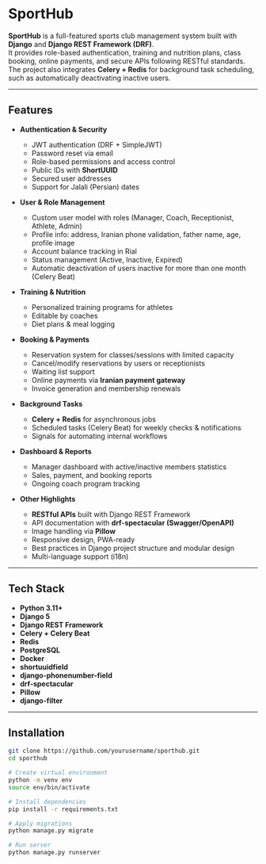 # SportHub

**SportHub** is a full-featured sports club management system built with **Django** and **Django REST Framework (DRF)**.  
It provides role-based authentication, training and nutrition plans, class booking, online payments, and secure APIs following RESTful standards.  
The project also integrates **Celery + Redis** for background task scheduling, such as automatically deactivating inactive users.  

---

## Features

- **Authentication & Security**
  - JWT authentication (DRF + SimpleJWT)
  - Password reset via email
  - Role-based permissions and access control
  - Public IDs with **ShortUUID**
  - Secured user addresses
  - Support for Jalali (Persian) dates

- **User & Role Management**
  - Custom user model with roles (Manager, Coach, Receptionist, Athlete, Admin)
  - Profile info: address, Iranian phone validation, father name, age, profile image
  - Account balance tracking in Rial
  - Status management (Active, Inactive, Expired)
  - Automatic deactivation of users inactive for more than one month (Celery Beat)

- **Training & Nutrition**
  - Personalized training programs for athletes
  - Editable by coaches
  - Diet plans & meal logging

- **Booking & Payments**
  - Reservation system for classes/sessions with limited capacity
  - Cancel/modify reservations by users or receptionists
  - Waiting list support
  - Online payments via **Iranian payment gateway**
  - Invoice generation and membership renewals

- **Background Tasks**
  - **Celery + Redis** for asynchronous jobs
  - Scheduled tasks (Celery Beat) for weekly checks & notifications
  - Signals for automating internal workflows

- **Dashboard & Reports**
  - Manager dashboard with active/inactive members statistics
  - Sales, payment, and booking reports
  - Ongoing coach program tracking

- **Other Highlights**
  - **RESTful APIs** built with Django REST Framework
  - API documentation with **drf-spectacular (Swagger/OpenAPI)**
  - Image handling via **Pillow**
  - Responsive design, PWA-ready
  - Best practices in Django project structure and modular design
  - Multi-language support (i18n)

---

## Tech Stack

- **Python 3.11+**
- **Django 5**
- **Django REST Framework**
- **Celery + Celery Beat**
- **Redis**
- **PostgreSQL**
- **Docker**
- **shortuuidfield**
- **django-phonenumber-field**
- **drf-spectacular**
- **Pillow**
- **django-filter**
---

## Installation

```bash
git clone https://github.com/yourusername/sporthub.git
cd sporthub

# Create virtual environment
python -m venv env
source env/bin/activate

# Install dependencies
pip install -r requirements.txt

# Apply migrations
python manage.py migrate

# Run server
python manage.py runserver
